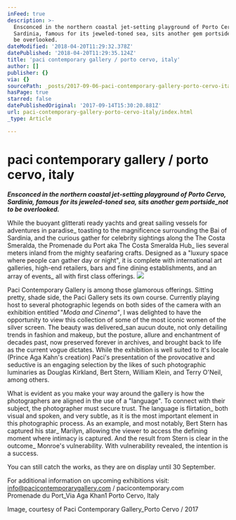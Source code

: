 ```yaml
---
inFeed: true
description: >-
  Ensconced in the northern coastal jet-setting playground of Porto Cervo,
  Sardinia, famous for its jeweled-toned sea, sits another gem portside_not to
  be overlooked.
dateModified: '2018-04-20T11:29:32.378Z'
datePublished: '2018-04-20T11:29:35.124Z'
title: 'paci contemporary gallery / porto cervo, italy'
author: []
publisher: {}
via: {}
sourcePath: _posts/2017-09-06-paci-contemporary-gallery-porto-cervo-italy.md
hasPage: true
starred: false
datePublishedOriginal: '2017-09-14T15:30:20.881Z'
url: paci-contemporary-gallery-porto-cervo-italy/index.html
_type: Article

---
```

# paci contemporary gallery / porto cervo, italy

_**Ensconced in the northern coastal jet-setting playground of Porto Cervo, Sardinia, famous for its jeweled-toned sea, sits another gem portside\_not to be overlooked.**_

While the buoyant glitterati ready yachts and great sailing vessels for adventures in paradise\_ toasting to the magnificence surrounding the Bai of Sardinia, and the curious gather for celebrity sightings along the The Costa Smeralda, the Promenade du Port aka The Costa Smeralda Hub\_ lies several meters inland from the mighty seafaring crafts. Designed as a "luxury space where people can gather day or night", it is complete with international art galleries, high-end retailers, bars and fine dining establishments, and an array of events\_ all with first class offerings.
![](https://s3-us-west-2.amazonaws.com/the-grid-img/p/49f07c81068668a20ece44566dda76f5810e2149.png)

Paci Contemporary Gallery is among those glamorous offerings. Sitting pretty, shade side, the Paci Gallery sets its own course. Currently playing host to several photographic legends on both sides of the camera with an exhibition entitled "_Moda and Cinema"_, I was delighted to have the opportunity to view this collection of some of the most iconic women of the silver screen. The beauty was delivered\_san aucun doute, not only detailing trends in fashion and makeup, but the posture, allure and enchantment of decades past, now preserved forever in archives, and brought back to life as the current vogue dictates. While the exhibition is well suited to it's locale (Prince Aga Kahn's creation) Paci's presentation of the provocative and seductive is an engaging selection by the likes of such photographic luminaries as Douglas Kirkland, Bert Stern, William Klein, and Terry O'Neil, among others.

What is evident as you make your way around the gallery is how the photographers are aligned in the use of a "language". To connect with their subject, the photographer must secure trust. The language is flirtation\_ both visual and spoken, and very subtle, as it is the most important element in this photographic process. As an example, and most notably, Bert Stern has captured his star\_ Marilyn, allowing the viewer to access the defining moment where intimacy is captured. And the result from Stern is clear in the outcome\_ Monroe's vulnerability. With vulnerability revealed, the intention is a success.

You can still catch the works, as they are on display until 30 September.

For additional information on upcoming exhibitions visit:  
[info@pacicontemporarygallery.com][0] / pacicontemporary.com  
Promenade du Port\_Via Aga Khan1 Porto Cervo, Italy

Image, courtesy of Paci Contemporary Gallery\_Porto Cervo / 2017

[0]: mailto:info@pacicontemporarygallery.com